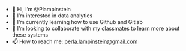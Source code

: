- 👋 Hi, I’m @Plampinstein
- 👀 I’m interested in data analytics
- 🌱 I’m currently learning how to use Github and Gitlab
- 💞️ I’m looking to collaborate with my classmates to learn more about these systems
- 📫 How to reach me: perla.lampinstein@gmail.com

<!---
Plampinstein/Plampinstein is a ✨ special ✨ repository because its `README.md` (this file) appears on your GitHub profile.
You can click the Preview link to take a look at your changes.
--->
